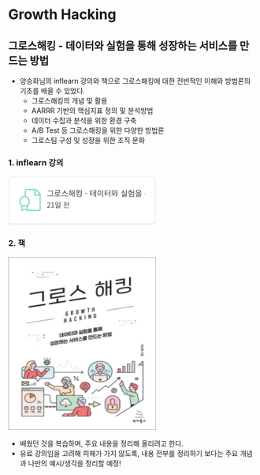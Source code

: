 # Growth Hacking 

## 그로스해킹 - 데이터와 실험을 통해 성장하는 서비스를 만드는 방법
- 양승화님의 inflearn 강의와 책으로 그로스해킹에 대한 전반적인 이해와 방법론의 기초를 배울 수 있었다.
	- 그로스해킹의 개념 및 활용
	- AARRR 기반의 핵심지표 정의 및 분석방법
	- 데이터 수집과 분석을 위한 환경 구축
	- A/B Test 등 그로스해킹을 위한 다양한 방법론
	- 그로스팀 구성 및 성장을 위한 조직 문화

### 1. inflearn 강의
<img src="./image/inflearn_growth_hacking_certificate2.PNG" width="300"> 

### 2. 책
<img src="./image/book_growth_hacking.jpg" width="300" height="350">

- 배웠던 것을 복습하며, 주요 내용을 정리해 올리려고 한다.
- 유료 강의임을 고려해 피해가 가지 않도록, 내용 전부를 정리하기 보다는 주요 개념과 나만의 예시/생각을 정리할 예정!